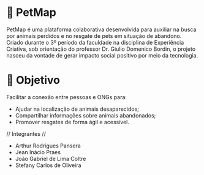 # 🐾 PetMap

PetMap é uma plataforma colaborativa desenvolvida para auxiliar na busca por animais perdidos e no resgate de pets em situação de abandono. Criado durante o 3º período da faculdade na disciplina de Experiência Criativa, sob orientação do professor Dr. Giulio Domenico Bordin, o projeto nasceu da vontade de gerar impacto social positivo por meio da tecnologia.
# 

# 🚀 Objetivo
Facilitar a conexão entre pessoas e ONGs para:
- Ajudar na localização de animais desaparecidos;
- Compartilhar informações sobre animais abandonados;
- Promover resgates de forma ágil e acessível.

// Integrantes //

- Arthur Rodrigues Pansera
- Jean Inácio Praes
- João Gabriel de Lima Coltre
- Stefany Carlos de Oliveira
